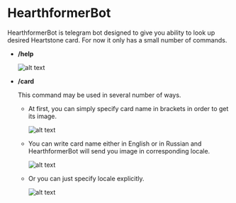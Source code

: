 HearthformerBot
==========

HearthformerBot is telegram bot designed to give you ability to look up desired Heartstone card.
For now it only has a small number of commands.

* **/help**

  ![alt text](http://i.imgur.com/4uri7L3.png "/help example")

* **/card**

  This command may be used in several number of ways.

  * At first, you can simply specify card name in brackets in order to get its image.

    ![alt text](http://i.imgur.com/UAyEiOg.png "/card example")

  * You can write card name either in English or in Russian and HearthformerBot will send you image in corresponding locale.

    ![alt text](http://i.imgur.com/WcXYqmD.png "/card language detection example")

  * Or you can just specify locale explicitly.

    ![alt text](http://i.imgur.com/cBYGKbN.png "/card explicit locale example")
